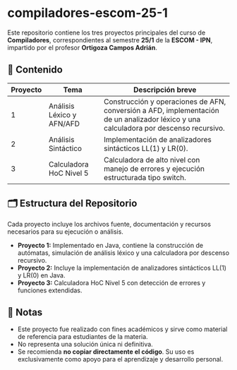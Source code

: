 # compiladores-escom-25-1

Este repositorio contiene los tres proyectos principales del curso de **Compiladores**, correspondientes al semestre **25/1** de la **ESCOM - IPN**, impartido por el profesor **Ortigoza Campos Adrián**.

## 🧠 Contenido

| Proyecto | Tema                             | Descripción breve |
|----------|----------------------------------|--------------------|
| 1        | Análisis Léxico y AFN/AFD        | Construcción y operaciones de AFN, conversión a AFD, implementación de un analizador léxico y una calculadora por descenso recursivo. |
| 2        | Análisis Sintáctico              | Implementación de analizadores sintácticos LL(1) y LR(0). |
| 3        | Calculadora HoC Nivel 5          | Calculadora de alto nivel con manejo de errores y ejecución estructurada tipo switch. |

## 🗂 Estructura del Repositorio

Cada proyecto incluye los archivos fuente, documentación y recursos necesarios para su ejecución o análisis.

- **Proyecto 1:** Implementado en Java, contiene la construcción de autómatas, simulación de análisis léxico y una calculadora por descenso recursivo.
- **Proyecto 2:** Incluye la implementación de analizadores sintácticos LL(1) y LR(0) en Java.
- **Proyecto 3:** Calculadora HoC Nivel 5 con detección de errores y funciones extendidas.

## 📝 Notas

- Este proyecto fue realizado con fines académicos y sirve como material de referencia para estudiantes de la materia.
- No representa una solución única ni definitiva.
- Se recomienda **no copiar directamente el código**. Su uso es exclusivamente como apoyo para el aprendizaje y desarrollo personal.
